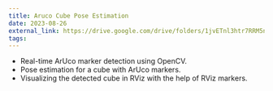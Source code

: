 ```yaml
---
title: Aruco Cube Pose Estimation
date: 2023-08-26
external_link: https://drive.google.com/drive/folders/1jvETnl3htr7RRM5neljxJIG9WsdGSKbh
tags:
---
```


- Real-time ArUco marker detection using OpenCV.
- Pose estimation for a cube with ArUco markers.
- Visualizing the detected cube in RViz with the help of RViz markers.

<!--more-->